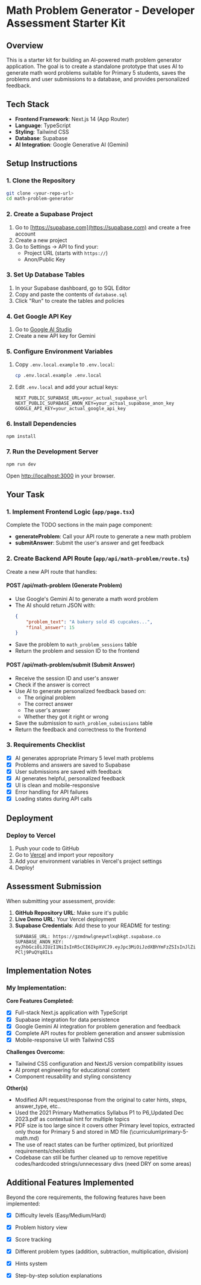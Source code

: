 # Math Problem Generator - Developer Assessment Starter Kit

## Overview

This is a starter kit for building an AI-powered math problem generator application. The goal is to create a standalone prototype that uses AI to generate math word problems suitable for Primary 5 students, saves the problems and user submissions to a database, and provides personalized feedback.

## Tech Stack

- **Frontend Framework**: Next.js 14 (App Router)
- **Language**: TypeScript
- **Styling**: Tailwind CSS
- **Database**: Supabase
- **AI Integration**: Google Generative AI (Gemini)

## Setup Instructions

### 1. Clone the Repository

```bash
git clone <your-repo-url>
cd math-problem-generator
```

### 2. Create a Supabase Project

1. Go to [https://supabase.com](https://supabase.com) and create a free account
2. Create a new project
3. Go to Settings → API to find your:
    - Project URL (starts with `https://`)
    - Anon/Public Key

### 3. Set Up Database Tables

1. In your Supabase dashboard, go to SQL Editor
2. Copy and paste the contents of `database.sql`
3. Click "Run" to create the tables and policies

### 4. Get Google API Key

1. Go to [Google AI Studio](https://makersuite.google.com/app/apikey)
2. Create a new API key for Gemini

### 5. Configure Environment Variables

1. Copy `.env.local.example` to `.env.local`:
    ```bash
    cp .env.local.example .env.local
    ```
2. Edit `.env.local` and add your actual keys:
    ```
    NEXT_PUBLIC_SUPABASE_URL=your_actual_supabase_url
    NEXT_PUBLIC_SUPABASE_ANON_KEY=your_actual_supabase_anon_key
    GOOGLE_API_KEY=your_actual_google_api_key
    ```

### 6. Install Dependencies

```bash
npm install
```

### 7. Run the Development Server

```bash
npm run dev
```

Open [http://localhost:3000](http://localhost:3000) in your browser.

## Your Task

### 1. Implement Frontend Logic (`app/page.tsx`)

Complete the TODO sections in the main page component:

- **generateProblem**: Call your API route to generate a new math problem
- **submitAnswer**: Submit the user's answer and get feedback

### 2. Create Backend API Route (`app/api/math-problem/route.ts`)

Create a new API route that handles:

#### POST /api/math-problem (Generate Problem)

- Use Google's Gemini AI to generate a math word problem
- The AI should return JSON with:
    ```json
    {
        "problem_text": "A bakery sold 45 cupcakes...",
        "final_answer": 15
    }
    ```
- Save the problem to `math_problem_sessions` table
- Return the problem and session ID to the frontend

#### POST /api/math-problem/submit (Submit Answer)

- Receive the session ID and user's answer
- Check if the answer is correct
- Use AI to generate personalized feedback based on:
    - The original problem
    - The correct answer
    - The user's answer
    - Whether they got it right or wrong
- Save the submission to `math_problem_submissions` table
- Return the feedback and correctness to the frontend

### 3. Requirements Checklist

- [x] AI generates appropriate Primary 5 level math problems
- [x] Problems and answers are saved to Supabase
- [x] User submissions are saved with feedback
- [x] AI generates helpful, personalized feedback
- [x] UI is clean and mobile-responsive
- [x] Error handling for API failures
- [x] Loading states during API calls

## Deployment

### Deploy to Vercel

1. Push your code to GitHub
2. Go to [Vercel](https://vercel.com) and import your repository
3. Add your environment variables in Vercel's project settings
4. Deploy!

## Assessment Submission

When submitting your assessment, provide:

1. **GitHub Repository URL**: Make sure it's public
2. **Live Demo URL**: Your Vercel deployment
3. **Supabase Credentials**: Add these to your README for testing:
    ```
    SUPABASE_URL: https://gzmdnwlgneywtlxqbkgt.supabase.co
    SUPABASE_ANON_KEY: eyJhbGciOiJIUzI1NiIsInR5cCI6IkpXVCJ9.eyJpc3MiOiJzdXBhYmFzZSIsInJlZiI6Imd6bWRud2xnbmV5d3RseHFia2d0Iiwicm9sZSI6ImFub24iLCJpYXQiOjE3NTk3NDYxMTMsImV4cCI6MjA3NTMyMjExM30.xyVK7k8ZXqfk9_M4wPsH89vKcoyZ-PClj9PuQYq8ILs
    ```

## Implementation Notes
### My Implementation:

**Core Features Completed:**
- [x] Full-stack Next.js application with TypeScript
- [x] Supabase integration for data persistence
- [x] Google Gemini AI integration for problem generation and feedback
- [x] Complete API routes for problem generation and answer submission
- [x] Mobile-responsive UI with Tailwind CSS

**Challenges Overcome:**
- Tailwind CSS configuration and NextJS version compatibility issues
- AI prompt engineering for educational content
- Component reusability and styling consistency

**Other(s)**
- Modified API request/response from the original to cater hints, steps, answer_type, etc..
- Used the 2021 Primary Mathematics Syllabus P1 to P6_Updated Dec 2023.pdf as contextual hint for multiple topics
- PDF size is too large since it covers other Primary level topics, extracted only those for Primary 5 and stored in MD file (\curriculum\primary-5-math.md)
- The use of react states can be further optimized, but prioritized requirements/checklists
- Codebase can still be further cleaned up to remove repetitive codes/hardcoded strings/unnecessary divs (need DRY on some areas)

## Additional Features Implemented

Beyond the core requirements, the following features have been implemented:
- [x] Difficulty levels (Easy/Medium/Hard)
- [x] Problem history view
- [x] Score tracking
- [x] Different problem types (addition, subtraction, multiplication, division)
- [x] Hints system
- [x] Step-by-step solution explanations


